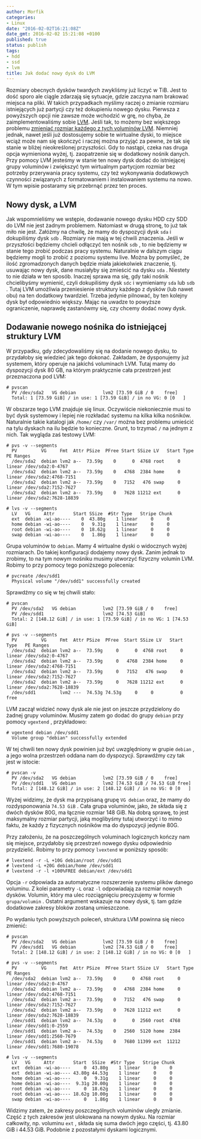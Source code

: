 ```yaml
---
author: Morfik
categories:
- Linux
date: "2016-02-02T16:21:08Z"
date_gmt: 2016-02-02 15:21:08 +0100
published: true
status: publish
tags:
- hdd
- ssd
- lvm
title: Jak dodać nowy dysk do LVM
---
```


Rozmiary obecnych dysków twardych zwykliśmy już liczyć w TiB. Jest to dość sporo ale ciągle zdarzają
się sytuacje, gdzie zaczyna nam brakować miejsca na pliki. W takich przypadkach myślimy raczej o
zmianie rozmiaru istniejących już partycji czy też dokupieniu nowego dysku. Pierwsza z powyższych
opcji nie zawsze może wchodzić w grę, no chyba, że zaimplementowaliśmy sobie [LVM][1]. Jeśli tak,
to możemy bez większego problemu [zmieniać rozmiar każdego z tych voluminów LVM][2]. Niemniej
jednak, nawet jeśli już dostosujemy sobie te wirtualne dyski, to miejsce wciąż może nam się
skończyć i raczej można przyjąć za pewne, że tak się stanie w bliżej nieokreślonej przyszłości. Gdy
to nastąpi, czeka nas druga opcja wymieniona wyżej, tj. zaopatrzenie się w dodatkowy nośnik danych.
Przy pomocy LVM jesteśmy w stanie ten nowy dysk dodać do istniejącej grupy voluminów i zwiększyć tym
wirtualnym partycjom rozmiar bez potrzeby przerywania pracy systemu, czy też wykonywania dodatkowych
czynności związanych z formatowaniem i instalowaniem systemu na nowo. W tym wpisie postaramy się
przebrnąć przez ten proces.

<!--more-->
## Nowy dysk, a LVM

Jak wspomnieliśmy we wstępie, dodawanie nowego dysku HDD czy SDD do LVM nie jest żadnym problemem.
Natomiast w drugą stronę, to już tak miło nie jest. Załóżmy na chwilę, że mamy do dyspozycji dysk
`sda` i dokupiliśmy dysk `sdb` . Rozmiary nie mają w tej chwili znaczenia. Jeśli w przyszłości
będziemy chcieli odłączyć ten nośnik `sdb` , to nie będziemy w stanie tego zrobić podczas pracy
systemu. Naturalnie w dalszym ciągu będziemy mogli to zrobić z poziomu systemu live. Można by
pomyśleć, że ilość zgromadzonych danych będzie miała jakiekolwiek znaczenie, tj. usuwając nowy
dysk, dane musiałyby się zmieścić na dysku `sda` . Niestety to nie działa w ten sposób. Inaczej
sprawa ma się, gdy taki nośnik chcielibyśmy wymienić, czyli dokupiliśmy dysk `sdc` i wymieniamy
`sda` lub `sdb` . Tutaj LVM umożliwia przeniesienie struktury każdego z dysków (lub nawet obu) na
ten dodatkowy twardziel. Trzeba jedynie pilnować, by ten kolejny dysk był odpowiednio większy. Mając
na uwadze to powyższe ograniczenie, naprawdę zastanówmy się, czy chcemy dodać nowy dysk.

## Dodawanie nowego nośnika do istniejącej struktury LVM

W przypadku, gdy zdecydowaliśmy się na dodanie nowego dysku, to przydałoby się wiedzieć jak tego
dokonać. Zakładam, że dysponujemy już systemem, który operuje na jakichś voluminach LVM. Tutaj mamy
do dyspozycji dysk 80 GB, na którym praktycznie cała przestrzeń jest przeznaczona pod LVM:

    # pvscan
      PV /dev/sda2   VG debian          lvm2 [73.59 GiB / 0    free]
      Total: 1 [73.59 GiB] / in use: 1 [73.59 GiB] / in no VG: 0 [0   ]

W obszarze tego LVM znajduje się linux. Oczywiście niekoniecznie musi to być dysk systemowy i lepiej
nie rozkładać systemu na kilka kilka nośników. Naturalnie takie katalogi jak `/home/` czy `/var/`
można bez problemu umieścić na tylu dyskach na ilu będzie to konieczne. Grunt, to trzymać `/` na
jednym z nich. Tak wygląda zaś testowy LVM:

    # pvs -v --segments
      PV         VG     Fmt  Attr PSize  PFree Start SSize LV   Start Type   PE Ranges
      /dev/sda2  debian lvm2 a--  73.59g    0      0  4768 root     0 linear /dev/sda2:0-4767
      /dev/sda2  debian lvm2 a--  73.59g    0   4768  2384 home     0 linear /dev/sda2:4768-7151
      /dev/sda2  debian lvm2 a--  73.59g    0   7152   476 swap     0 linear /dev/sda2:7152-7627
      /dev/sda2  debian lvm2 a--  73.59g    0   7628 11212 ext      0 linear /dev/sda2:7628-18839

    # lvs -v --segments
      LV   VG     Attr       Start SSize  #Str Type   Stripe Chunk
      ext  debian -wi-ao----    0  43.80g    1 linear     0     0
      home debian -wi-ao----    0   9.31g    1 linear     0     0
      root debian -wi-ao----    0  18.62g    1 linear     0     0
      swap debian -wi-ao----    0   1.86g    1 linear     0     0

Grupa voluminów to `debian`. Mamy 4 wirtualne dyski o widocznych wyżej rozmiarach. Do takiej
konfiguracji dodajemy nowy dysk. Zanim jednak to zrobimy, to na tym nowym nośniku musimy utworzyć
fizyczny volumin LVM. Robimy to przy pomocy tego poniższego polecenia:

    # pvcreate /dev/sdd1
      Physical volume "/dev/sdd1" successfully created

Sprawdźmy co się w tej chwili stało:

    # pvscan
      PV /dev/sda2   VG debian          lvm2 [73.59 GiB / 0    free]
      PV /dev/sdd1                      lvm2 [74.53 GiB]
      Total: 2 [148.12 GiB] / in use: 1 [73.59 GiB] / in no VG: 1 [74.53 GiB]

    # pvs -v --segments
      PV         VG     Fmt  Attr PSize  PFree  Start SSize LV   Start Type   PE Ranges
      /dev/sda2  debian lvm2 a--  73.59g     0      0  4768 root     0 linear /dev/sda2:0-4767
      /dev/sda2  debian lvm2 a--  73.59g     0   4768  2384 home     0 linear /dev/sda2:4768-7151
      /dev/sda2  debian lvm2 a--  73.59g     0   7152   476 swap     0 linear /dev/sda2:7152-7627
      /dev/sda2  debian lvm2 a--  73.59g     0   7628 11212 ext      0 linear /dev/sda2:7628-18839
      /dev/sdd1         lvm2 ---  74.53g 74.53g     0     0          0 free

LVM zaczął widzieć nowy dysk ale nie jest on jeszcze przydzielony do żadnej grupy voluminów. Musimy
zatem go dodać do grupy `debian` przy pomocy `vgextend` , przykładowo:

    # vgextend debian /dev/sdd1
      Volume group "debian" successfully extended

W tej chwili ten nowy dysk powinien już być uwzględniony w grupie `debian` , a jego wolna przestrzeń
oddana nam do dyspozycji. Sprawdźmy czy tak jest w istocie:

    # pvscan -v
      PV /dev/sda2   VG debian          lvm2 [73.59 GiB / 0    free]
      PV /dev/sdd1   VG debian          lvm2 [74.53 GiB / 74.53 GiB free]
      Total: 2 [148.12 GiB] / in use: 2 [148.12 GiB] / in no VG: 0 [0   ]

Wyżej widzimy, że dysk ma przypisaną grupę `VG debian` oraz, że mamy do rozdysponowania
`74.53 GiB` . Cała grupa voluminów, jako, że składa się z dwóch dysków 80G, ma łącznie rozmiar
148 GiB. Na dobrą sprawę, to jest maksymalny rozmiar partycji, jaką moglibyśmy tutaj utworzyć i to
mimo faktu, że każdy z fizycznych nośników ma do dyspozycji jedynie 80G.

Przy założeniu, że na poszczególnych voluminach logicznych kończy nam się miejsce, przydałoby się
przestrzeń nowego dysku odpowiednio przydzielić. Robimy to przy pomocy `lvextend` w poniższy sposób:

    # lvextend -r -L +10G debian/root /dev/sdd1
    # lvextend -L +20G debian/home /dev/sdd1
    # lvextend -r -l +100%FREE debian/ext /dev/sdd1

Opcja `-r` odpowiada za automatyczne rozszerzenie systemu plików danego voluminu. Z kolei parametry
`-L` oraz `-l` odpowiadają za rozmiar nowych dysków. Volumin, który ma ulec rozciągnięciu
precyzujemy w formie `grupa/volumin` . Ostatni argument wskazuje na nowy dysk, tj. tam gdzie
dodatkowe zakresy bloków zostaną umieszczone.

Po wydaniu tych powyższych poleceń, struktura LVM powinna się nieco zmienić:

    # pvscan
      PV /dev/sda2   VG debian          lvm2 [73.59 GiB / 0    free]
      PV /dev/sdd1   VG debian          lvm2 [74.53 GiB / 0    free]
      Total: 2 [148.12 GiB] / in use: 2 [148.12 GiB] / in no VG: 0 [0   ]

    # pvs -v --segments
      PV         VG     Fmt  Attr PSize  PFree Start SSize LV   Start Type   PE Ranges
      /dev/sda2  debian lvm2 a--  73.59g    0      0  4768 root     0 linear /dev/sda2:0-4767
      /dev/sda2  debian lvm2 a--  73.59g    0   4768  2384 home     0 linear /dev/sda2:4768-7151
      /dev/sda2  debian lvm2 a--  73.59g    0   7152   476 swap     0 linear /dev/sda2:7152-7627
      /dev/sda2  debian lvm2 a--  73.59g    0   7628 11212 ext      0 linear /dev/sda2:7628-18839
      /dev/sdd1  debian lvm2 a--  74.53g    0      0  2560 root  4768 linear /dev/sdd1:0-2559
      /dev/sdd1  debian lvm2 a--  74.53g    0   2560  5120 home  2384 linear /dev/sdd1:2560-7679
      /dev/sdd1  debian lvm2 a--  74.53g    0   7680 11399 ext  11212 linear /dev/sdd1:7680-19078

    # lvs -v --segments
      LV   VG     Attr       Start  SSize  #Str Type   Stripe Chunk
      ext  debian -wi-ao----     0  43.80g    1 linear     0     0
      ext  debian -wi-ao---- 43.80g 44.53g    1 linear     0     0
      home debian -wi-ao----     0   9.31g    1 linear     0     0
      home debian -wi-ao----  9.31g 20.00g    1 linear     0     0
      root debian -wi-ao----     0  18.62g    1 linear     0     0
      root debian -wi-ao---- 18.62g 10.00g    1 linear     0     0
      swap debian -wi-ao----     0   1.86g    1 linear     0     0

Widzimy zatem, że zakresy poszczególnych voluminów uległy zmianie. Część z tych zakresów jest
ulokowana na nowym dysku. Na rozmiar całkowity, np. voluminu `ext` , składa się suma dwóch jego
części, tj. 43.80 GiB i 44.53 GiB. Podobnie z pozostałymi dyskami logicznymi.


[1]: https://pl.wikipedia.org/wiki/LVM
[2]: /post/zmiana-rozmiaru-lvm/
